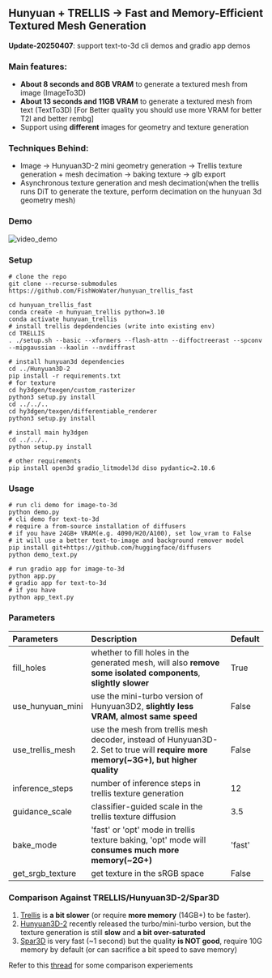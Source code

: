 ## Hunyuan + TRELLIS -> Fast and Memory-Efficient Textured Mesh Generation

**Update-20250407**: support text-to-3d cli demos and gradio app demos 

### Main features:
* **About 8 seconds and 8GB VRAM** to generate a textured mesh from image (ImageTo3D)
* **About 13 seconds and 11GB VRAM** to generate a textured mesh from text (TextTo3D) [For Better quality you should use more VRAM for better T2I and better rembg]
* Support using **different** images for geometry and texture generation 

### Techniques Behind:
* Image -> Hunyuan3D-2 mini geometry generation -> Trellis texture generation + mesh decimation -> baking texture -> glb export 
* Asynchronous texture generation and mesh decimation(when the trellis runs DiT to generate the texture, perform decimation on the hunyuan 3d geometry mesh)

### Demo
![video_demo](assets/video_demo.gif)

### Setup 
``` shell 
# clone the repo 
git clone --recurse-submodules https://github.com/FishWoWater/hunyuan_trellis_fast

cd hunyuan_trellis_fast 
conda create -n hunyuan_trellis python=3.10
conda activate hunyuan_trellis
# install trellis depdendencies (write into existing env)
cd TRELLIS 
. ./setup.sh --basic --xformers --flash-attn --diffoctreerast --spconv --mipgaussian --kaolin --nvdiffrast

# install hunyuan3d dependencies
cd ../Hunyuan3D-2  
pip install -r requirements.txt
# for texture
cd hy3dgen/texgen/custom_rasterizer
python3 setup.py install
cd ../../..
cd hy3dgen/texgen/differentiable_renderer
python3 setup.py install

# install main hy3dgen
cd ../../..
python setup.py install

# other requirements 
pip install open3d gradio_litmodel3d diso pydantic=2.10.6
```

### Usage
``` shell
# run cli demo for image-to-3d
python demo.py 
# cli demo for text-to-3d 
# require a from-source installation of diffusers 
# if you have 24GB+ VRAM(e.g. 4090/H20/A100), set low_vram to False
# it will use a better text-to-image and background remover model
pip install git+https://github.com/huggingface/diffusers
python demo_text.py 

# run gradio app for image-to-3d 
python app.py
# gradio app for text-to-3d 
# if you have 
python app_text.py
```


### Parameters 
| Parameters  | Description | Default | 
| :-- |:--| :--| 
| fill_holes | whether to fill holes in the generated mesh, will also **remove some isolated components**, **slightly slower** | True |
| use_hunyuan_mini | use the mini-turbo version of Hunyuan3D2, **slightly less VRAM, almost same speed** | False |
| use_trellis_mesh | use the mesh from trellis mesh decoder, instead of Hunyuan3D-2. Set to true will **require more memory(~3G+), but higher quality** | False |
| inference_steps |  number of inference steps in trellis texture generation  | 12 |
| guidance_scale |  classifier-guided scale in the trellis texture diffusion | 3.5 | 
| bake_mode |  'fast' or 'opt' mode in trellis texture baking, 'opt' mode will **consumes much more memory(~2G+)** | 'fast' |
| get_srgb_texture | get texture in the sRGB space | False |


### Comparison Against TRELLIS/Hunyuan3D-2/Spar3D
1. [Trellis](https://github.com/microsoft/TRELLIS) is **a bit slower** (or require **more memory** (14GB+) to be faster). 
2. [Hunyuan3D-2](https://github.com/Tencent/Hunyuan3D-2) recently released the turbo/mini-turbo version, but the texture generation is still **slow** and **a bit over-saturated** 
3. [Spar3D](https://github.com/Stability-AI/stable-point-aware-3d) is very fast (~1 second) but the quality **is NOT good**, require 10G memory by default (or can sacrifice a bit speed to save memory)

Refer to this [thread](https://github.com/microsoft/TRELLIS/issues/139) for some comparison experiements  

